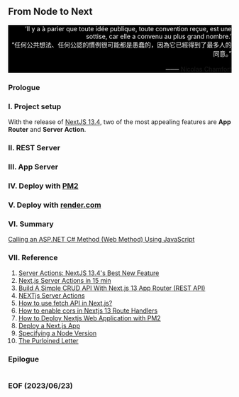 ## From Node to Next 


<div style="text-align: right; color:white; background-color:black"><em>
</em>‘Il y a à parier que toute idée publique, toute convention reçue, est une sottise, car elle a convenu au plus grand nombre.’
<br />
“任何公共想法、任何公認的慣例很可能都是愚蠢的，因為它已經得到了最多人的同意。”
<br /><br />
─── <a href='https://www.abc-citations.com/auteurs/nicolas-chamfort/page/6/'>Nicolas Chamfort</a>
</div>


### Prologue


### I. Project setup 
With the release of [NextJS 13.4](https://javascript.plainenglish.io/nextjs-13-4-server-actions-ba63f46847a3), two of the most appealing features are **App Router** and **Server Action**. 

### II. REST Server


### III. App Server


### IV. Deploy with [PM2](https://pm2.keymetrics.io/)


### V. Deploy with [render.com](https://render.com/)


### VI. Summary 
[Calling an ASP.NET C# Method (Web Method) Using JavaScript](https://www.c-sharpcorner.com/UploadFile/abhikumarvatsa/calling-an-Asp-Net-C-Sharp-method-web-method-using-javascript/)

### VII. Reference
1. [Server Actions: NextJS 13.4's Best New Feature](https://youtu.be/czvSZqnpTHs)
2. [Next.js Server Actions in 15 min](https://youtu.be/g1dwTNxGmFQ)
3. [Build A Simple CRUD API With Next.js 13 App Router (REST API)](https://youtu.be/O-NGENb6LNg)
4. [NEXTjs Server Actions](https://nextjs.org/docs/app/building-your-application/data-fetching/server-actions)
5. [How to use fetch API in Next.js?](https://rapidapi.com/guides/how-to-use-fetch-api-in-next-js)
6. [How to enable cors in Nextjs 13 Route Handlers](https://github.com/vercel/next.js/discussions/47933)
7. [How to Deploy Nextjs Web Application with PM2](https://dykraf.com/blog/deploying-nextjs-web-application-with-pm2)
8. [Deploy a Next.js App](https://render.com/docs/deploy-nextjs-app)
9. [Specifying a Node Version](https://render.com/docs/node-version)
10. [The Purloined Letter](https://poemuseum.org/the-purloined-letter/)


### Epilogue 
```
```


### EOF (2023/06/23)
